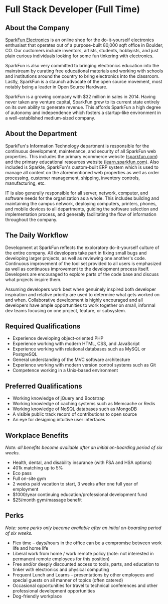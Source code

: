 # Full Stack Developer (Full Time)

## About the Company

[SparkFun Electronics](https://www.sparkfun.com/) is an online shop for the do-it-yourself electronics enthusiast that operates out of a purpose-built 80,000 sqft office in Boulder, CO. Our customers include inventors, artists, students, hobbyists, and just plain curious individuals looking for some fun tinkering with electronics.

SparkFun is also very committed to bringing electronics education into the mainstream by curating free educational materials and working with schools and institutions around the country to bring electronics into the classroom. Lastly, SparkFun is a staunch advocate of the open source movement, most notably being a leader in Open Source Hardware.

SparkFun is a growing company with $32 million in sales in 2014. Having never taken any venture capital, SparkFun grew to its current state entirely on its own ability to generate revenue. This affords SparkFun a high degree of autonomy and independence which fosters a startup-like environment in a well-established medium-sized company.

## About the Department

SparkFun's Information Technology department is responsible for the continuous development, maintenance, and security of all SparkFun web properties. This includes the primary ecommerce website ([sparkfun.com](https://www.sparkfun.com/)) and the primary educational resources website ([learn.sparkfun.com](https://learn.sparkfun.com/)). Also included is Sparkle, SparkFun's custom-built ERP system which is used to manage all content on the aforementioned web properties as well as order processing, customer management, shipping, inventory controls, manufacturing, etc.

IT is also generally responsible for all server, network, computer, and software needs for the organization as a whole. This includes building and maintaining the campus network, deploying computers, printers, phones, and mobile devices to all departments, guiding the software selection and implementation process, and generally facilitating the flow of information throughout the company.

## The Daily Workflow

Development at SparkFun reflects the exploratory do-it-yourself culture of the entire company. All developers take part in fixing small bugs and developing larger projects, as well as reviewing one another's code. Continuous improvement of the tool set provided to all users is emphasized as well as continuous improvement to the development process itself. Developers are encouraged to explore parts of the code base and discuss what projects inspire them.

Assuming developers work best when genuinely inspired both developer inspiration and relative priority are used to determine what gets worked on and when. Collaborative development is highly encouraged and all developers have ample opportunities to work together on small, informal dev teams focusing on one project, feature, or subsystem.

## Required Qualifications

* Experience developing object-oriented PHP
* Experience working with modern HTML, CSS, and JavaScript
* Experience working with relational databases such as MySQL or PostgreSQL
* General understanding of the MVC software architecture
* Experience working with modern version control systems such as Git
* Competence working in a Unix-based environment

## Preferred Qualifications

* Working knowledge of jQuery and Bootstrap
* Working knowledge of caching systems such as Memcache or Redis
* Working knowledge of NoSQL databases such as MongoDB
* A visible public track record of contributions to open source
* An eye for designing intuitive user interfaces

## Workplace Benefits

*Note: all benefits become available after an initial on-boarding period of six weeks.*

* Health, dental, and disability insurance (with FSA and HSA options)
* 401k matching up to 5%
* Eco pass
* Full on-site gym
* 2 weeks paid vacation to start, 3 weeks after one full year of employment
* $1000/year continuing education/professional development fund
* $25/month gym/massage benefit

## Perks

*Note: some perks only become available after an initial on-boarding period of six weeks.*

* Flex time – days/hours in the office can be a compromise between work life and home life
* Liberal work from home / work remote policy (note: not interested in permanent remote employees for this position)
* Free and/or deeply discounted access to tools, parts, and education to tinker with electronics and physical computing
* Frequent Lunch and Learns – presentations by other employees and special guests on all manner of topics (often catered)
* Occasional opportunities for travel to technical conferences and other professional development opportunities
* Dog-friendly workplace
